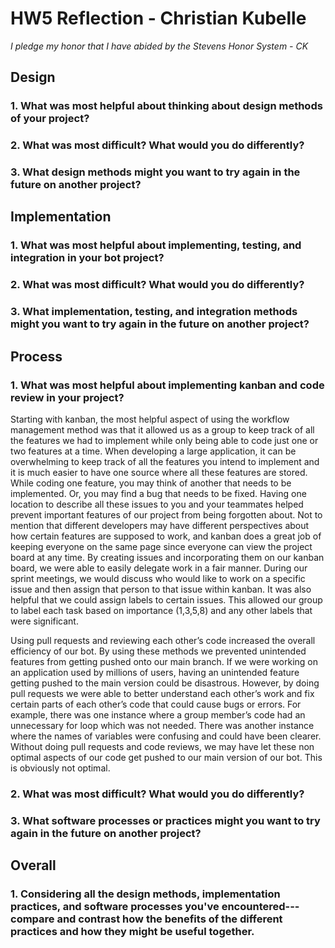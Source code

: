 # HW5 Reflection - Christian Kubelle
*I pledge my honor that I have abided by the Stevens Honor System - CK*

## Design
### 1. What was most helpful about thinking about design methods of your project?
### 2. What was most difficult? What would you do differently?
### 3. What design methods might you want to try again in the future on another project?
## Implementation
### 1. What was most helpful about implementing, testing, and integration in your bot project?
### 2. What was most difficult? What would you do differently?
### 3. What implementation, testing, and integration methods might you want to try again in the future on another project?
## Process
### 1. What was most helpful about implementing kanban and code review in your project?
Starting with kanban, the most helpful aspect of using the workflow management method was that it allowed us as a group to keep track of all the features we had to implement while only being able to code just one or two features at a time. When developing a large application, it can be overwhelming to keep track of all the features you intend to implement and it is much easier to have one source where all these features are stored. While coding one feature, you may think of another that needs to be implemented. Or, you may find a bug that needs to be fixed. Having one location to describe all these issues to you and your teammates helped prevent important features of our project from being forgotten about. Not to mention that different developers may have different perspectives about how certain features are supposed to work, and kanban does a great job of keeping everyone on the same page since everyone can view the project board at any time. By creating issues and incorporating them on our kanban board, we were able to easily delegate work in a fair manner. During our sprint meetings, we would discuss who would like to work on a specific issue and then assign that person to that issue within kanban. It was also helpful that we could assign labels to certain issues. This allowed our group to label each task based on importance (1,3,5,8) and any other labels that were significant.

Using pull requests and reviewing each other’s code increased the overall efficiency of our bot. By using these methods we prevented unintended features from getting pushed onto our main branch. If we were working on an application used by millions of users, having an unintended feature getting pushed to the main version could be disastrous. However, by doing pull requests we were able to better understand each other’s work and fix certain parts of each other’s code that could cause bugs or errors. For example, there was one instance where a group member’s code had an unnecessary for loop which was not needed. There was another instance where the names of variables were confusing and could have been clearer. Without doing pull requests and code reviews, we may have let these non optimal aspects of our code get pushed to our main version of our bot. This is obviously not optimal.
### 2. What was most difficult? What would you do differently?
### 3. What software processes or practices might you want to try again in the future on another project?
 
## Overall
### 1. Considering all the design methods, implementation practices, and software processes you've encountered---compare and contrast how the benefits of the different practices and how they might be useful together.
 


